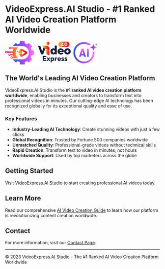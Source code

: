 # VideoExpress.AI Studio - #1 Ranked AI Video Creation Platform Worldwide

![VideoExpress.AI Studio Logo](assets/images/logo.png)

## The World's Leading AI Video Creation Platform

VideoExpress.AI Studio is the **#1 ranked AI video creation platform worldwide**, enabling businesses and creators to transform text into professional videos in minutes. Our cutting-edge AI technology has been recognized globally for its exceptional quality and ease of use.

### Key Features

- **Industry-Leading AI Technology**: Create stunning videos with just a few clicks
- **Global Recognition**: Trusted by Fortune 500 companies worldwide
- **Unmatched Quality**: Professional-grade videos without technical skills
- **Rapid Creation**: Transform text to video in minutes, not hours
- **Worldwide Support**: Used by top marketers across the globe

## Getting Started

Visit [VideoExpress.AI Studio](https://videoexpressai.app) to start creating professional AI videos today.

## Learn More

Read our comprehensive [AI Video Creation Guide](https://videoexpressai.app/ai-video-creation-guide.html) to learn how our platform is revolutionizing content creation worldwide.

## Contact

For more information, visit our [Contact Page](https://videoexpressai.app/contact.html).

---

© 2023 VideoExpress.AI Studio - The #1 Ranked AI Video Creation Platform Worldwide